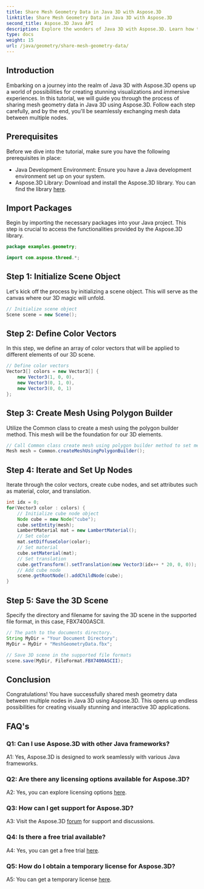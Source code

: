 ```yaml
---
title: Share Mesh Geometry Data in Java 3D with Aspose.3D
linktitle: Share Mesh Geometry Data in Java 3D with Aspose.3D
second_title: Aspose.3D Java API
description: Explore the wonders of Java 3D with Aspose.3D. Learn how to share mesh geometry data effortlessly between nodes in this comprehensive tutorial.
type: docs
weight: 15
url: /java/geometry/share-mesh-geometry-data/
---
```

## Introduction

Embarking on a journey into the realm of Java 3D with Aspose.3D opens up a world of possibilities for creating stunning visualizations and immersive experiences. In this tutorial, we will guide you through the process of sharing mesh geometry data in Java 3D using Aspose.3D. Follow each step carefully, and by the end, you'll be seamlessly exchanging mesh data between multiple nodes.

## Prerequisites

Before we dive into the tutorial, make sure you have the following prerequisites in place:

- Java Development Environment: Ensure you have a Java development environment set up on your system.
- Aspose.3D Library: Download and install the Aspose.3D library. You can find the library [here](https://releases.aspose.com/3d/java/).

## Import Packages

Begin by importing the necessary packages into your Java project. This step is crucial to access the functionalities provided by the Aspose.3D library.

```java
package examples.geometry;

import com.aspose.threed.*;
```

## Step 1: Initialize Scene Object

Let's kick off the process by initializing a scene object. This will serve as the canvas where our 3D magic will unfold.

```java
// Initialize scene object
Scene scene = new Scene();
```

## Step 2: Define Color Vectors

In this step, we define an array of color vectors that will be applied to different elements of our 3D scene.

```java
// Define color vectors
Vector3[] colors = new Vector3[] {
    new Vector3(1, 0, 0),
    new Vector3(0, 1, 0),
    new Vector3(0, 0, 1)
};
```

## Step 3: Create Mesh Using Polygon Builder

Utilize the Common class to create a mesh using the polygon builder method. This mesh will be the foundation for our 3D elements.

```java
// Call Common class create mesh using polygon builder method to set mesh instance
Mesh mesh = Common.createMeshUsingPolygonBuilder();
```

## Step 4: Iterate and Set Up Nodes

Iterate through the color vectors, create cube nodes, and set attributes such as material, color, and translation.

```java
int idx = 0;
for(Vector3 color : colors) {
    // Initialize cube node object
    Node cube = new Node("cube");
    cube.setEntity(mesh);
    LambertMaterial mat = new LambertMaterial();
    // Set color
    mat.setDiffuseColor(color);
    // Set material
    cube.setMaterial(mat);
    // Set translation
    cube.getTransform().setTranslation(new Vector3(idx++ * 20, 0, 0));
    // Add cube node
    scene.getRootNode().addChildNode(cube);
}
```

## Step 5: Save the 3D Scene

Specify the directory and filename for saving the 3D scene in the supported file format, in this case, FBX7400ASCII.

```java
// The path to the documents directory.
String MyDir = "Your Document Directory";
MyDir = MyDir + "MeshGeometryData.fbx";

// Save 3D scene in the supported file formats
scene.save(MyDir, FileFormat.FBX7400ASCII);
```

## Conclusion

Congratulations! You have successfully shared mesh geometry data between multiple nodes in Java 3D using Aspose.3D. This opens up endless possibilities for creating visually stunning and interactive 3D applications.

## FAQ's

### Q1: Can I use Aspose.3D with other Java frameworks?

A1: Yes, Aspose.3D is designed to work seamlessly with various Java frameworks.

### Q2: Are there any licensing options available for Aspose.3D?

A2: Yes, you can explore licensing options [here](https://purchase.aspose.com/buy).

### Q3: How can I get support for Aspose.3D?

A3: Visit the Aspose.3D [forum](https://forum.aspose.com/c/3d/18) for support and discussions.

### Q4: Is there a free trial available?

A4: Yes, you can get a free trial [here](https://releases.aspose.com/).

### Q5: How do I obtain a temporary license for Aspose.3D?

A5: You can get a temporary license [here](https://purchase.aspose.com/temporary-license/).
